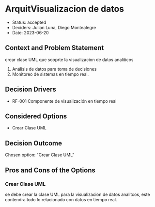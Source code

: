 # ArquitVisualizacion de datos

* Status: accepted
* Deciders: Julian Luna, Diego Montealegre
* Date: 2023-06-20

## Context and Problem Statement

crear clase UML que sooprte la visualizacion de datos analiticos
1. Análisis de datos para toma de decisiones
2. Monitoreo de sistemas en tiempo real.

## Decision Drivers

* RF-001 Componente de visualización en tiempo real

## Considered Options

* Crear Clase UML

## Decision Outcome

Chosen option:  "Crear Clase UML"

## Pros and Cons of the Options

### Crear Clase UML


se debe crear la clase UML para la visualizacion de datos analitcos, este contendra todo lo relacionado con datos en tiempo real.
